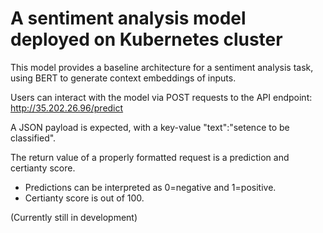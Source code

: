# A sentiment analysis model deployed on Kubernetes cluster

This model provides a baseline architecture for a sentiment analysis task, using BERT to generate context embeddings of inputs. 

Users can interact with the model via POST requests to the API endpoint: http://35.202.26.96/predict

A JSON payload is expected, with a key-value "text":"setence to be classified".

The return value of a properly formatted request is a prediction and certianty score.
- Predictions can be interpreted as 0=negative and 1=positive.
- Certianty score is out of 100.

(Currently still in development)
